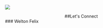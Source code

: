 <img src= "https://user-images.githubusercontent.com/55750719/132710439-f1f0f9d6-c127-4db8-8959-1b453a111079.png"></img>


<div align="center">
##Let's Connect
  </div>
### Welton Felix
